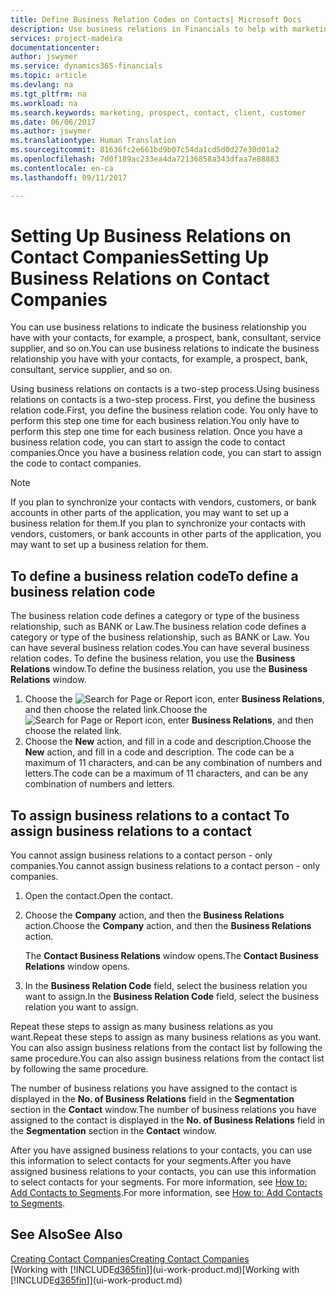 ```yaml
---
title: Define Business Relation Codes on Contacts| Microsoft Docs
description: Use business relations in Financials to help with marketing and to indicate the business relationship you have with your  prospects, clients, and customers, for example, a bank or service supplier.
services: project-madeira
documentationcenter: 
author: jswymer
ms.service: dynamics365-financials
ms.topic: article
ms.devlang: na
ms.tgt_pltfrm: na
ms.workload: na
ms.search.keywords: marketing, prospect, contact, client, customer
ms.date: 06/06/2017
ms.author: jswymer
ms.translationtype: Human Translation
ms.sourcegitcommit: 81636fc2e661bd9b07c54da1cd5d0d27e30d01a2
ms.openlocfilehash: 7d0f189ac233ea4da72136858a343dfaa7e88883
ms.contentlocale: en-ca
ms.lasthandoff: 09/11/2017

---
```

# <a name="setting-up-business-relations-on-contact-companies"></a><span data-ttu-id="44c37-103">Setting Up Business Relations on Contact Companies</span><span class="sxs-lookup"><span data-stu-id="44c37-103">Setting Up Business Relations on Contact Companies</span></span>
<span data-ttu-id="44c37-104">You can use business relations to indicate the business relationship you have with your contacts, for example, a prospect, bank, consultant, service supplier, and so on.</span><span class="sxs-lookup"><span data-stu-id="44c37-104">You can use business relations to indicate the business relationship you have with your contacts, for example, a prospect, bank, consultant, service supplier, and so on.</span></span>

<span data-ttu-id="44c37-105">Using business relations on contacts is a two-step process.</span><span class="sxs-lookup"><span data-stu-id="44c37-105">Using business relations on contacts is a two-step process.</span></span> <span data-ttu-id="44c37-106">First, you define the business relation code.</span><span class="sxs-lookup"><span data-stu-id="44c37-106">First, you define the business relation code.</span></span> <span data-ttu-id="44c37-107">You only have to perform this step one time for each business relation.</span><span class="sxs-lookup"><span data-stu-id="44c37-107">You only have to perform this step one time for each business relation.</span></span> <span data-ttu-id="44c37-108">Once you have a business relation code, you can start to assign the code to contact companies.</span><span class="sxs-lookup"><span data-stu-id="44c37-108">Once you have a business relation code, you can start to assign the code to contact companies.</span></span>

> [!NOTE]  
>   <span data-ttu-id="44c37-109">If you plan to synchronize your contacts with vendors, customers, or bank accounts in other parts of the application, you may want to set up a business relation for them.</span><span class="sxs-lookup"><span data-stu-id="44c37-109">If you plan to synchronize your contacts with vendors, customers, or bank accounts in other parts of the application, you may want to set up a business relation for them.</span></span>

## <a name="to-define-a-business-relation-code"></a><span data-ttu-id="44c37-110">To define a business relation code</span><span class="sxs-lookup"><span data-stu-id="44c37-110">To define a business relation code</span></span>
<span data-ttu-id="44c37-111">The business relation code defines a category or type of the business relationship, such as BANK or Law.</span><span class="sxs-lookup"><span data-stu-id="44c37-111">The business relation code defines a category or type of the business relationship, such as BANK or Law.</span></span> <span data-ttu-id="44c37-112">You can have several business relation codes.</span><span class="sxs-lookup"><span data-stu-id="44c37-112">You can have several business relation codes.</span></span> <span data-ttu-id="44c37-113">To define the business relation, you use the **Business Relations** window.</span><span class="sxs-lookup"><span data-stu-id="44c37-113">To define the business relation, you use the **Business Relations** window.</span></span>

1. <span data-ttu-id="44c37-114">Choose the ![Search for Page or Report](media/ui-search/search_small.png "Search for Page or Report icon") icon, enter **Business Relations**, and then choose the related link.</span><span class="sxs-lookup"><span data-stu-id="44c37-114">Choose the ![Search for Page or Report](media/ui-search/search_small.png "Search for Page or Report icon") icon, enter **Business Relations**, and then choose the related link.</span></span>
2. <span data-ttu-id="44c37-115">Choose the **New** action, and fill in a code and description.</span><span class="sxs-lookup"><span data-stu-id="44c37-115">Choose the **New** action, and fill in a code and description.</span></span> <span data-ttu-id="44c37-116">The code can be a maximum of 11 characters, and can be any combination of numbers and letters.</span><span class="sxs-lookup"><span data-stu-id="44c37-116">The code can be a maximum of 11 characters, and can be any combination of numbers and letters.</span></span>

## <span data-ttu-id="44c37-117"><a name="AssignBusRelContact"></a> To assign business relations to a contact</span><span class="sxs-lookup"><span data-stu-id="44c37-117"><a name="AssignBusRelContact"></a> To assign business relations to a contact</span></span>
<span data-ttu-id="44c37-118">You cannot assign business relations to a contact person - only companies.</span><span class="sxs-lookup"><span data-stu-id="44c37-118">You cannot assign business relations to a contact person - only companies.</span></span>

1. <span data-ttu-id="44c37-119">Open the contact.</span><span class="sxs-lookup"><span data-stu-id="44c37-119">Open the contact.</span></span>
2. <span data-ttu-id="44c37-120">Choose the **Company** action, and then the **Business Relations** action.</span><span class="sxs-lookup"><span data-stu-id="44c37-120">Choose the **Company** action, and then the **Business Relations** action.</span></span>

    <span data-ttu-id="44c37-121">The **Contact Business Relations** window opens.</span><span class="sxs-lookup"><span data-stu-id="44c37-121">The **Contact Business Relations** window opens.</span></span>
3. <span data-ttu-id="44c37-122">In the **Business Relation Code** field, select the business relation you want to assign.</span><span class="sxs-lookup"><span data-stu-id="44c37-122">In the **Business Relation Code** field, select the business relation you want to assign.</span></span>

<span data-ttu-id="44c37-123">Repeat these steps to assign as many business relations as you want.</span><span class="sxs-lookup"><span data-stu-id="44c37-123">Repeat these steps to assign as many business relations as you want.</span></span> <span data-ttu-id="44c37-124">You can also assign business relations from the contact list by following the same procedure.</span><span class="sxs-lookup"><span data-stu-id="44c37-124">You can also assign business relations from the contact list by following the same procedure.</span></span>

<span data-ttu-id="44c37-125">The number of business relations you have assigned to the contact is displayed in the **No. of Business Relations** field in the **Segmentation** section in the **Contact** window.</span><span class="sxs-lookup"><span data-stu-id="44c37-125">The number of business relations you have assigned to the contact is displayed in the **No. of Business Relations** field in the **Segmentation** section in the **Contact** window.</span></span>

<span data-ttu-id="44c37-126">After you have assigned business relations to your contacts, you can use this information to select contacts for your segments.</span><span class="sxs-lookup"><span data-stu-id="44c37-126">After you have assigned business relations to your contacts, you can use this information to select contacts for your segments.</span></span> <span data-ttu-id="44c37-127">For more information, see [How to: Add Contacts to Segments](marketing-add-contact-segment.md).</span><span class="sxs-lookup"><span data-stu-id="44c37-127">For more information, see [How to: Add Contacts to Segments](marketing-add-contact-segment.md).</span></span>

## <a name="see-also"></a><span data-ttu-id="44c37-128">See Also</span><span class="sxs-lookup"><span data-stu-id="44c37-128">See Also</span></span>
[<span data-ttu-id="44c37-129">Creating Contact Companies</span><span class="sxs-lookup"><span data-stu-id="44c37-129">Creating Contact Companies</span></span>](marketing-create-contact-companies.md)  
<span data-ttu-id="44c37-130">[Working with [!INCLUDE[d365fin](includes/d365fin_md.md)]](ui-work-product.md)</span><span class="sxs-lookup"><span data-stu-id="44c37-130">[Working with [!INCLUDE[d365fin](includes/d365fin_md.md)]](ui-work-product.md)</span></span>

